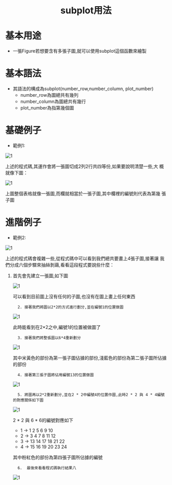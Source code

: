 <h1><center>subplot用法</center></h1>

# 基本用途

* 一張Figure若想要含有多張子圖,就可以使用subplot這個函數來繪製

# 基本語法

* 其語法的構成為subplot(number_row,number_column, plot_number)
  * number_row為圖總共有幾列
  * number_column為圖總共有幾行
  * plot_number為指第幾個圖

# 基礎例子

* 範例1:

![1](/home/bruce/Desktop/123.png)

​				上述的程式碼,其運作會將一張圖切成2列2行共四等份,如果要說明清楚一些,大		概就像下圖：

![1](/home/bruce/Desktop/234.png)

​				上圖整個表格就像一張圖,而欄就相當於一張子圖,其中欄裡的編號則代表為第幾		張子圖

# 進階例子

* 範例2:

![1](/home/bruce/Desktop/345.png)

​				上述的程式碼會複雜一些,從程式碼中可以看到我們總共要畫上4張子圖,接著讓		我們分成六個步驟來抽絲剝繭,看看這段程式要說些什麼：	

   1. 首先會先建立一張圖,如下圖

      ![1](/home/bruce/Desktop/456.png)

      可以看到目前圖上沒有任何的子圖,也沒有在圖上畫上任何東西

			2. 接著我們將圖以2*2的方式進行劃分,並在編號1的位置做圖

      ![1](/home/bruce/Desktop/567.png)

      此時能看到在2*2之中,編號1的位置被做圖了

			3. 接著我們將整張圖以6*4重新劃分

      ![1](/home/bruce/Desktop/678.png)

      其中米黃色的部份為第一張子圖佔據的部份,淺藍色的部份為第二張子圖所佔據的部份

			4. 接著第三張子圖將佔用編號13的位置做圖

      ![1](/home/bruce/Desktop/789.png)

			5. 將圖再以2*2重新劃分,並在2 * 2中編號4的位置作圖,此時2 * 2 與 4 * 4編號的對應關係如下圖

      ![1](/home/bruce/Desktop/8910.png)

      2 * 2 與 6 * 6的編號對應如下

      * 1 -> 1 2 5 6 9 10
      * 2 -> 3 4 7 8 11 12
      * 3 -> 13 14 17 18 21 22
      * 4 -> 15 16 19 20 23 24

      其中粉紅色的部份為第四張子圖所佔據的編號

			6.  最後來看看程式碼執行結果八

      ![1](/home/bruce/Desktop/91011.png)